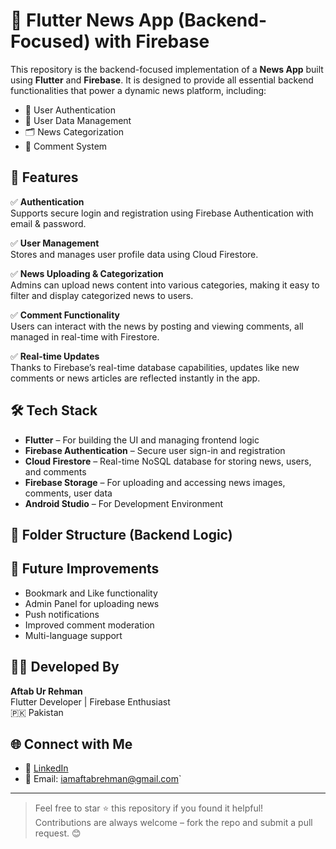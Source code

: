 # 📰 Flutter News App (Backend-Focused) with Firebase

This repository is the backend-focused implementation of a **News App** built using **Flutter** and **Firebase**. It is designed to provide all essential backend functionalities that power a dynamic news platform, including:

- 🔐 User Authentication
- 👤 User Data Management
- 🗂️ News Categorization
- 💬 Comment System

## 🚀 Features

✅ **Authentication**  
Supports secure login and registration using Firebase Authentication with email & password.

✅ **User Management**  
Stores and manages user profile data using Cloud Firestore.

✅ **News Uploading & Categorization**  
Admins can upload news content into various categories, making it easy to filter and display categorized news to users.

✅ **Comment Functionality**  
Users can interact with the news by posting and viewing comments, all managed in real-time with Firestore.

✅ **Real-time Updates**  
Thanks to Firebase’s real-time database capabilities, updates like new comments or news articles are reflected instantly in the app.

## 🛠️ Tech Stack

- **Flutter** – For building the UI and managing frontend logic
- **Firebase Authentication** – Secure user sign-in and registration
- **Cloud Firestore** – Real-time NoSQL database for storing news, users, and comments
- **Firebase Storage** – For uploading and accessing news images, comments, user data
- **Android Studio** – For Development Environment

## 📁 Folder Structure (Backend Logic)


## 🧪 Future Improvements

- Bookmark and Like functionality
- Admin Panel for uploading news
- Push notifications
- Improved comment moderation
- Multi-language support

## 🧑‍💻 Developed By

**Aftab Ur Rehman**  
Flutter Developer | Firebase Enthusiast  
🇵🇰 Pakistan

## 🌐 Connect with Me

- 🔗 [LinkedIn](https://www.linkedin.com/in/aftab-rehman)
- 📧 Email: iamaftabrehman@gmail.com`

---

> Feel free to star ⭐ this repository if you found it helpful!  
> Contributions are always welcome – fork the repo and submit a pull request. 😊

